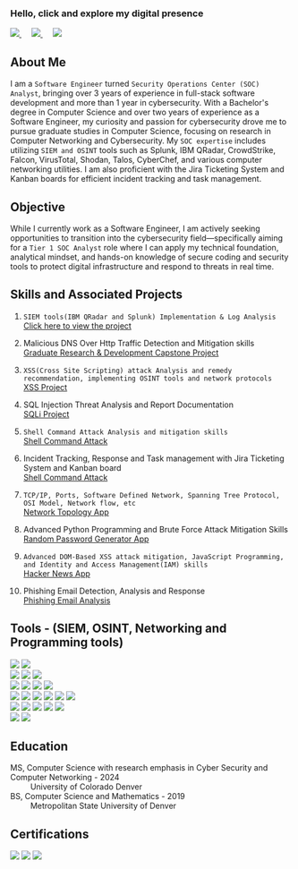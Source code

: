 ### Hello, click and explore my digital presence

<span> <!-- LinkedIn -->
    <a href="https://www.linkedin.com/in/nabin-niroula44/"> 
        <img src="https://img.shields.io/badge/LinkedIn View-logo?style=for-the-badge&labelColor=blue&color=blue" />
    </a>
</span> &emsp;
<span> <!-- Software Engineering Portfolio -->
    <a href="https://nniroula.github.io/nabinn/"> 
        <img src="https://img.shields.io/badge/Software Engineering Portfolio-logo?style=for-the-badge&labelColor=blue&color=indigo" />
    </a>
</span> &emsp;
<span> <!-- YouTube Channel -->
    <a href="https://www.youtube.com/@CodeCraftWithNabin"> 
        <img src="https://img.shields.io/badge/YouTube Channel-logo?style=for-the-badge&labelColor=blue&color=orange" />
    </a>
</span>

## About Me
I am a ``Software Engineer`` turned ``Security Operations Center (SOC) Analyst``, bringing over 3 years of experience in full-stack software development and more than 1 year in cybersecurity. With a Bachelor's degree in Computer Science and over two years of experience as a Software Engineer, my curiosity and passion for cybersecurity drove me to pursue graduate studies in Computer Science, focusing on research in Computer Networking and Cybersecurity. My ``SOC expertise`` includes utilizing ``SIEM and OSINT`` tools such as Splunk, IBM QRadar, CrowdStrike, Falcon, VirusTotal, Shodan, Talos, CyberChef, and various computer networking utilities. I am also proficient with the Jira Ticketing System and Kanban boards for efficient incident tracking and task management.

## Objective
While I currently work as a Software Engineer, I am actively seeking opportunities to transition into the cybersecurity field—specifically aiming for a ``Tier 1 SOC Analyst`` role where I can apply my technical foundation, analytical mindset, and hands-on knowledge of secure coding and security tools to protect digital infrastructure and respond to threats in real time.

## Skills and Associated Projects
1. ``SIEM tools(IBM QRadar and Splunk) Implementation & Log Analysis`` <br>
    <a href="link the project here"> Click here to view the project</a>

2. Malicious DNS Over Http Traffic Detection and Mitigation skills <br>
     <a href="https://github.com/nabin-niroula/ms-capstone"> Graduate Research & Development Capstone Project</a>

3. ``XSS(Cross Site Scripting) attack Analysis and remedy recommendation, implementing OSINT tools and network protocols`` <br>
     <a href="link the project here"> XSS Project</a>

4. SQL Injection Threat Analysis and Report Documentation <br>
     <a href="link the project here"> SQLi Project</a>

5. ``Shell Command Attack Analysis and mitigation skills`` <br>
    <a href="link the project here"> Shell Command Attack </a>

6. Incident Tracking, Response and Task management with Jira Ticketing System and Kanban board <br>
    <a href="link the project here"> Shell Command Attack </a>

7. ``TCP/IP, Ports, Software Defined Network, Spanning Tree Protocol, OSI Model, Network flow, etc`` <br>
    <a href="https://github.com/nniroula/sdn_ryu_mininet"> Network Topology App</a>

8. Advanced Python Programming and Brute Force Attack Mitigation Skills <br>
    <a href="https://github.com/nniroula/Password_Brute_Force/tree/main">           Random Password Generator App</a>

9. ``Advanced DOM-Based XSS attack mitigation, JavaScript Programming, and Identity and Access Management(IAM) skills`` <br>
    <a href="https://github.com/nniroula/Hacker_News"> 
    Hacker News App </a>

10. Phishing Email Detection, Analysis and Response<br>
    <a href="Phishing Email Github Link"> Phishing Email Analysis</a>

## Tools - (SIEM, OSINT, Networking and Programming tools)

<div>
    <div>
        <span> <!-- Splunk -->
                <img src="https://img.shields.io/badge/Splunk-green?style=for-the-badge&logoColor=green&logoSize=large&labelColor=green "> 
        </span>
        <span> <!-- IBM QRadar -->
            <img src="https://img.shields.io/badge/IBM%20QRadar-violet?style=for-the-badge&logoColor=green&logoSize=large&labelColor=green ">
        </span>
    </div>
    <div>
        <!-- Shodan  -->
        <span>
        <img src="https://img.shields.io/badge/Shodan-blue?style=for-the-badge&logoColor=green&logoSize=large&labelColor=green ">
        </span>
        <!-- Talos  -->
        <span> 
        <img src="https://img.shields.io/badge/Talos-aqua?style=for-the-badge&logoColor=green&logoSize=large&labelColor=green ">
        </span>
        <!-- Virus Total -->
        <span>
        <img src="https://img.shields.io/badge/Virus Total-plum?style=for-the-badge&logoColor=green&logoSize=large&labelColor=green ">
        </span>
    </div>
    <div>
        <!-- CrowdStrike -->
        <span>
        <img src="https://img.shields.io/badge/CrowdStrike-red?style=for-the-badge&logoColor=green&logoSize=large&labelColor=green ">
        </span>
        <!-- Wireshark -->
        <span>
        <img src="https://img.shields.io/badge/WireShark-orange?style=for-the-badge&logoColor=green&logoSize=large&labelColor=green ">
        </span>
        <!-- Falcon -->
        <span>
        <img src="https://img.shields.io/badge/Falcon-magenta?style=for-the-badge&logoColor=green&logoSize=large&labelColor=green ">
        </span>
        <!-- CyberChef -->
        <span>
        <img src="https://img.shields.io/badge/CyberChef-skyblue?style=for-the-badge&logoColor=green&logoSize=large&labelColor=green ">
        </span>
    </div>
    <div>
        <!-- Jira -->
        <span>
        <img src="https://img.shields.io/badge/Jira-brown?style=for-the-badge&logoColor=green&logoSize=large&labelColor=green ">
        </span>
        <!-- Range Force -->
        <span>
        <img src="https://img.shields.io/badge/RangeForce-yello?style=for-the-badge&logoColor=green&logoSize=large&labelColor=green ">
        </span>
        <!-- Linux -->
        <span>
        <img src="https://img.shields.io/badge/Linux-pink?style=for-the-badge&logoColor=green&logoSize=large&labelColor=green ">
        </span>
        <!-- Windows -->
        <span>
        <img src="https://img.shields.io/badge/Windows-crimson?style=for-the-badge&logoColor=green&logoSize=large&labelColor=green ">
        </span>
        <!-- Mac OS -->
        <span>
        <img src="https://img.shields.io/badge/Mac OS-silver?style=for-the-badge&logoColor=green&logoSize=large&labelColor=green ">
        </span>
        <!-- Automation -->
        <span>
        <img src="https://img.shields.io/badge/Automation-red?style=for-the-badge&logoColor=green&logoSize=large&labelColor=green ">
        </span>
    </div>
    <div>
        <!-- Python -->
        <span>
        <img src="https://img.shields.io/badge/Python-khaki?style=for-the-badge&logoColor=green&logoSize=large&labelColor=green ">
        </span>
        <!-- Java -->
        <span>
        <img src="https://img.shields.io/badge/Java-khaki?style=for-the-badge&logoColor=green&logoSize=large&labelColor=green ">
        </span>
        <!-- JavaScript -->
        <span>
        <img src="https://img.shields.io/badge/JavaScript-khaki?style=for-the-badge&logoColor=green&logoSize=large&labelColor=green ">
        </span>
        <!-- SQL -->
        <span>
        <img src="https://img.shields.io/badge/SQL-blue?style=for-the-badge&logoColor=green&logoSize=large&labelColor=green ">
        </span>
        <!-- No SQL -->
        <span>
        <img src="https://img.shields.io/badge/NoSQL-orchid?style=for-the-badge&logoColor=green&logoSize=large&labelColor=green ">
        </span>
    </div>
    <div>
     <!-- databases -->
        <span>
        <img src="https://img.shields.io/badge/Databases-grey?style=for-the-badge&logoColor=green&logoSize=large&labelColor=green ">
        </span>
        <!-- Pen Testing -->
        <span>
        <img src="https://img.shields.io/badge/Pen Testing-brown?style=for-the-badge&logoColor=green&logoSize=large&labelColor=green ">
        </span>
    </div>
</div>

## Education
MS, Computer Science with research emphasis in Cyber Security and Computer Networking - 2024 <br>
    &emsp; &emsp; University of Colorado Denver <br>
BS, Computer Science and Mathematics - 2019 <br>
   &emsp; &emsp; Metropolitan State University of Denver 

## Certifications
<div>
    <span>
        <img src="https://img.shields.io/badge/Graduate Certification in Cyber Security-orange?style=for-the-badge&logoColor=green&logoSize=large&labelColor=green ">
    </span>
     <span>
        <img src="https://img.shields.io/badge/AWS Cloud Practitioner-green?style=for-the-badge&logoColor=green&logoSize=large&labelColor=green ">
    </span>
     <span>
        <img src="https://img.shields.io/badge/Full Stack Web Developer-silver?style=for-the-badge&logoColor=green&logoSize=large&labelColor=green ">
    </span>
</div>